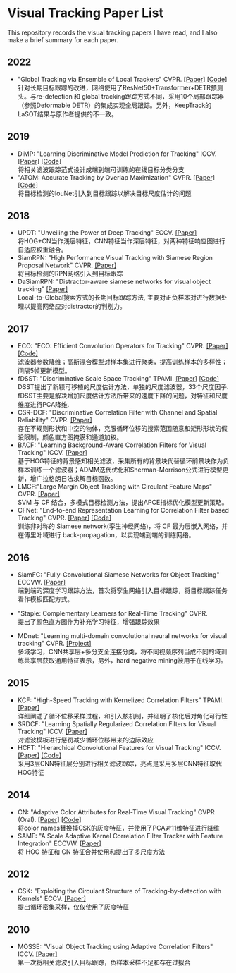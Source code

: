 # Visual Tracking Paper List 
This repository records the visual tracking papers I have read, and I also make a brief summary for each paper.  

## 2022
* "Global Tracking via Ensemble of Local Trackers" CVPR. [[Paper]](http://arxiv.org/abs/2203.16092) [[Code]](https://github.com/ZikunZhou/GTELT)  
   针对长期目标跟踪的改进，网络使用了ResNet50+Transformer+DETR预测头。与re-detection 和 global tracking跟踪方式不同，采用10个局部跟踪器（参照Deformable DETR）的集成实现全局跟踪。另外，KeepTrack的LaSOT结果与原作者提供的不一致。  

## 2019
* DiMP: "Learning Discriminative Model Prediction for Tracking" ICCV. [[Paper]](http://openaccess.thecvf.com/content_ICCV_2019/html/Bhat_Learning_Discriminative_Model_Prediction_for_Tracking_ICCV_2019_paper.html) [[Code]](https://github.com/visionml/pytracking)   
  将相关滤波跟踪范式设计成端到端可训练的在线目标分类分支 
* "ATOM: Accurate Tracking by Overlap Maximization" CVPR. [[Paper]](http://openaccess.thecvf.com/content_CVPR_2019/html/Danelljan_ATOM_Accurate_Tracking_by_Overlap_Maximization_CVPR_2019_paper.html) [[Code]](https://github.com/visionml/pytracking)  
  将目标检测的IouNet引入到目标跟踪以解决目标尺度估计的问题
  
## 2018
* UPDT: "Unveiling the Power of Deep Tracking" ECCV. [[Paper]](http://openaccess.thecvf.com/content_ECCV_2018/html/Goutam_Bhat_Unveiling_the_Power_ECCV_2018_paper.html)  
  将HOG+CN当作浅层特征，CNN特征当作深层特征，对两种特征响应图进行自适应权重融合。
* SiamRPN: "High Performance Visual Tracking with Siamese Region Proposal Network" CVPR. [[Paper]](http://openaccess.thecvf.com/content_cvpr_2018/html/Li_High_Performance_Visual_CVPR_2018_paper.html)  
  将目标检测的RPN网络引入到目标跟踪
* DaSiamRPN: "Distractor-aware siamese networks for visual object tracking" [[Paper]](http://openaccess.thecvf.com/content_ECCV_2018/html/Zheng_Zhu_Distractor-aware_Siamese_Networks_ECCV_2018_paper.html)  
  Local-to-Global搜索方式的长期目标跟踪方法, 主要对正负样本对进行数据处理以提高网络应对distractor的判别力。

## 2017
* ECO: "ECO: Efficient Convolution Operators for Tracking" CVPR. [[Paper]](https://arxiv.org/abs/1611.09224) [[Code]](https://github.com/martin-danelljan/ECO)   
  滤波器参数降维；高斯混合模型对样本集进行聚类，提高训练样本的多样性；间隔5帧更新模型。 
* fDSST: "Discriminative Scale Space Tracking" TPAMI. [[Paper]](https://ieeexplore.ieee.org/abstract/document/7569092) [[Code]](http://www.cvl.isy.liu.se/research/objrec/visualtracking/scalvistrack/fDSST_code.zip)   
  DSST提出了新颖可移植的尺度估计方法，单独的尺度滤波器，33个尺度因子. fDSST主要是解决增加尺度估计方法所带来的速度下降的问题，对特征和尺度维度进行PCA降维. 
* CSR-DCF: "Discriminative Correlation Filter with Channel and Spatial Reliability" CVPR. [[Paper]](http://openaccess.thecvf.com/content_cvpr_2017/html/Lukezic_Discriminative_Correlation_Filter_CVPR_2017_paper.html)   
  存在不规则形状和中空的物体，克服循环位移的搜索范围随意和矩形形状的假设限制，颜色直方图掩膜和通道加权。 
* BACF: "Learning Background-Aware Correlation Filters for Visual Tracking" ICCV. [[Paper]](http://openaccess.thecvf.com/content_iccv_2017/html/Galoogahi_Learning_Background-Aware_Correlation_ICCV_2017_paper.html)  
  基于HOG特征的背景感知相关滤波，采集所有的背景块代替循环前景块作为负样本训练一个滤波器；ADMM迭代优化和Sherman-Morrison公式进行模型更新，增广拉格朗日法求解目标函数。
* LMCF:"Large Margin Object Tracking with Circulant Feature Maps" CVPR. [[Paper]](http://openaccess.thecvf.com/content_cvpr_2017/html/Wang_Large_Margin_Object_CVPR_2017_paper.html)  
   SVM 与 CF 结合，多模式目标检测方法，提出APCE指标优化模型更新策略。 
* CFNet: "End-to-end Representation Learning for Correlation Filter based Tracking" CVPR. [[Paper]](http://openaccess.thecvf.com/content_cvpr_2017/html/Valmadre_End-To-End_Representation_Learning_CVPR_2017_paper.html) [[Code]](https://github.com/bertinetto/cfnet)   
  训练非对称的 Siamese network(孪生神经网络)，将 CF 最为层嵌入网络，并在傅里叶域进行 back-propagation，以实现端到端的训练网络。

## 2016
* SiamFC: "Fully-Convolutional Siamese Networks for Object Tracking" ECCVW. [[Paper]](https://link.springer.com/chapter/10.1007/978-3-319-48881-3_56)  
  端到端的深度学习跟踪方法，首次将孪生网络引入目标跟踪，将目标跟踪任务看作模板匹配方式。 
  
* "Staple: Complementary Learners for Real-Time Tracking" CVPR.  
  提出了颜色直方图作为补充学习特征，增强跟踪效果
* MDnet: "Learning multi-domain convolutional neural networks for visual tracking" CVPR. [[Project]](http://cvlab.postech.ac.kr/research/mdnet/)   
  多域学习，CNN共享层+多分支全连接分类，将不同视频序列当成不同的域训练共享层获取通用特征表示，另外，hard negative mining被用于在线学习。
   
## 2015
* KCF: "High-Speed Tracking with Kernelized Correlation Filters" TPAMI. [[Paper]](https://ieeexplore.ieee.org/abstract/document/6870486/)   
  详细阐述了循环位移采样过程，和引入核机制，并证明了核化后对角化可行性 
* SRDCF: "Learning Spatially Regularized Correlation Filters for Visual Tracking" ICCV. [[Paper]](https://www.cv-foundation.org/openaccess/content_iccv_2015/html/Danelljan_Learning_Spatially_Regularized_ICCV_2015_paper.html)  
  对滤波模板进行惩罚减少循环位移带来的边际效应
* HCFT: "Hierarchical Convolutional Features for Visual Tracking" ICCV. [[Paper]](https://www.cv-foundation.org/openaccess/content_iccv_2015/html/Ma_Hierarchical_Convolutional_Features_ICCV_2015_paper.html) [[Code]](https://github.com/jbhuang0604/CF2)  
  采用3层CNN特征层分别进行相关滤波跟踪，亮点是采用多层CNN特征取代HOG特征

## 2014 
* CN: "Adaptive Color Attributes for Real-Time Visual Tracking" CVPR (Oral). [[Paper]](http://openaccess.thecvf.com/content_cvpr_2014/html/Danelljan_Adaptive_Color_Attributes_2014_CVPR_paper.html) [[Code]](http://www.cvl.isy.liu.se/research/objrec/visualtracking/colvistrack/ColorTracking_code.zip)   
  将color names替换掉CSK的灰度特征，并使用了PCA对11维特征进行降维
* SAMF: "A Scale Adaptive Kernel Correlation Filter Tracker with Feature Integration" ECCVW. [[Paper]](https://link.springer.com/chapter/10.1007/978-3-319-16181-5_18)  
  将 HOG 特征和 CN 特征合并使用和提出了多尺度方法
   
## 2012
* CSK: "Exploiting the Circulant Structure of Tracking-by-detection with Kernels" ECCV. [[Paper]](https://link.springer.com/chapter/10.1007/978-3-642-33765-9_50)  
  提出循环密集采样，仅仅使用了灰度特征 
   
## 2010
* MOSSE: "Visual Object Tracking using Adaptive Correlation Filters" ICCV. [[Paper]](https://ieeexplore.ieee.org/abstract/document/5539960/)  
  第一次将相关滤波引入目标跟踪，负样本采样不足和存在过拟合 
